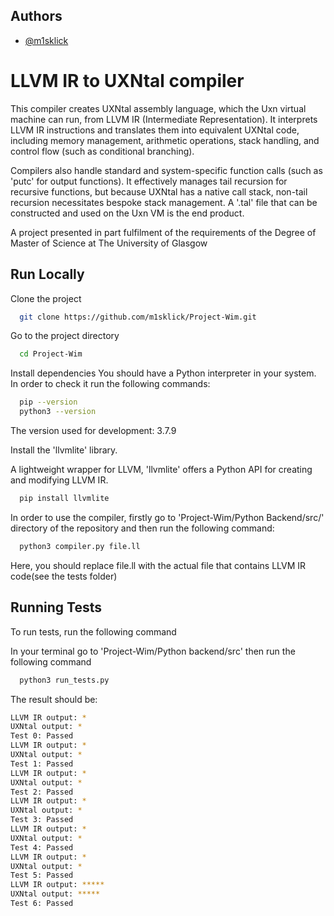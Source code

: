 
## Authors

- [@m1sklick](https://github.com/m1sklick)


# LLVM IR to UXNtal compiler

This compiler creates UXNtal assembly language, which the Uxn virtual machine can run, from LLVM IR (Intermediate Representation). It interprets LLVM IR instructions and translates them into equivalent UXNtal code, including memory management, arithmetic operations, stack handling, and control flow (such as conditional branching).

Compilers also handle standard and system-specific function calls (such as 'putc' for output functions). It effectively manages tail recursion for recursive functions, but because UXNtal has a native call stack, non-tail recursion necessitates bespoke stack management. A '.tal' file that can be constructed and used on the Uxn VM is the end product.

A project presented in part fulfilment of the requirements of the
Degree of Master of Science at The University of Glasgow




## Run Locally

Clone the project

```bash
  git clone https://github.com/m1sklick/Project-Wim.git
```

Go to the project directory

```bash
  cd Project-Wim
```

Install dependencies
You should have a Python interpreter in your system. In order to check it run the following commands:
```bash
  pip --version
  python3 --version
```
The version used for development: 3.7.9

Install the 'llvmlite' library.

A lightweight wrapper for LLVM, 'llvmlite' offers a Python API for creating and modifying LLVM IR.

```bash
  pip install llvmlite
```

In order to use the compiler, firstly go to 'Project-Wim/Python Backend/src/' directory of the repository and then run the following command:

```bash
  python3 compiler.py file.ll
```
Here, you should replace file.ll with the actual file that contains LLVM IR code(see the tests folder)


## Running Tests

To run tests, run the following command

In your terminal go to 'Project-Wim/Python backend/src'
then run the following command

```bash
  python3 run_tests.py
```

The result should be:
```bash
LLVM IR output: *
UXNtal output: *
Test 0: Passed
LLVM IR output: *
UXNtal output: *
Test 1: Passed
LLVM IR output: *
UXNtal output: *
Test 2: Passed
LLVM IR output: *
UXNtal output: *
Test 3: Passed
LLVM IR output: *
UXNtal output: *
Test 4: Passed
LLVM IR output: *
UXNtal output: *
Test 5: Passed
LLVM IR output: *****
UXNtal output: *****
Test 6: Passed
```

